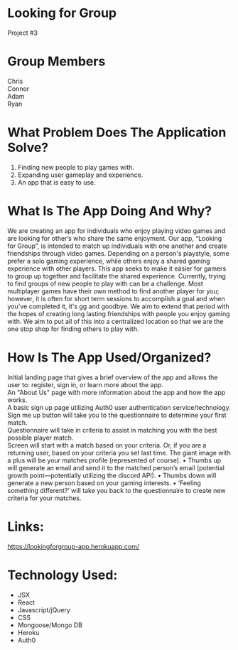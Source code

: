# **__Looking for Group__**

Project #3

# **__Group Members__**

Chris
<br>
Connor
<br>
Adam
<br>
Ryan
<br>

# **__What Problem Does The Application Solve?__**  

1. Finding new people to play games with.
2. Expanding user gameplay and experience.
3. An app that is easy to use.


# **__What Is The App Doing And Why?__**

We are creating an app for individuals who enjoy playing video games and are looking for
other’s who share the same enjoyment. Our app, “Looking for Group”, is intended to match up
individuals with one another and create friendships through video games.
Depending on a person's playstyle, some prefer a solo gaming experience, while others enjoy a
shared gaming experience with other players. This app seeks to make it easier for gamers to group up
together and facilitate the shared experience.
Currently, trying to find groups of new people to play with can be a challenge. Most multiplayer
games have their own method to find another player for you; however, it is often for short term
sessions to accomplish a goal and when you've completed it, it's gg and goodbye. We aim to extend that
period with the hopes of creating long lasting friendships with people you enjoy gaming with.
We aim to put all of this into a centralized location so that we are the one stop shop for finding
others to play with.

# **__How Is The App Used/Organized?__**

Initial landing page that gives a brief overview of the app and allows the user to: register, sign in, or
learn more about the app.
<br>
An "About Us" page with more information about the app and how the app works.
<br>
A basic sign up page utilizing Auth0 user authentication service/technology.
<br>
Sign me up button will take you to the questionnaire to determine your first match.
<br>
Questionnaire will take in criteria to assist in matching you with the best possible player match.
<br>
Screen will start with a match based on your criteria. Or, if you are a returning user, based on
your criteria you set last time. The giant image with a plus will be your matches profile
(represented of course).
• Thumbs up will generate an email and send it to the matched person’s email (potential growth
point—potentially utilizing the discord API).
• Thumbs down will generate a new person based on your gaming interests.
• ‘Feeling something different?’ will take you back to the questionnaire to create new criteria for
your matches.

        
# **__Links:__** 

https://lookingforgroup-app.herokuapp.com/
 

# **__Technology Used:__**

* JSX
* React
* Javascript/jQuery
* CSS 
* Mongoose/Mongo DB
* Heroku
* Auth0
